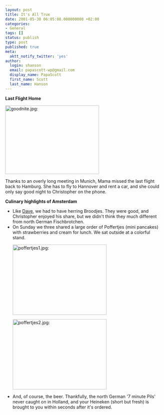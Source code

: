 ```yaml
---
layout: post
title: It's All True
date: 2001-05-30 06:05:08.000000000 +02:00
categories:
- General
tags: []
status: publish
type: post
published: true
meta:
  aktt_notify_twitter: 'yes'
author:
  login: shanson
  email: papascott-wp@gmail.com
  display_name: PapaScott
  first_name: Scott
  last_name: Hanson
---
```

<p><b>Last Flight Home</b></p>
<p><img src="https://res.cloudinary.com/papascott/image/upload/wordpress/wp-content/uploads/2001/05/goodnite.jpg" height="220" width="300" border="0" alt="goodnite.jpg: " /></p>
<p>Thanks to an overly long meeting in Munich, Mama missed the last flight back to Hamburg. She has to fly to Hannover and rent a car, and she could only say good night to Christopher on the phone.</p>
<p><b>Culinary highlights of Amsterdam</b></p>
<ul>
<li>Like <a href="http://scriptingnews.userland.com/backissues/2001/05/26">Dave</a>, we had to have herring Broodjes. They were good, and Christopher enjoyed his share, but we didn't think they much different from north German Fischbrotchen.
</li>
<li>On Sunday we three shared a large order of Poffertjes (mini pancakes) with strawberries and cream for lunch. We sat outside at a colorful stand.
<p><img src="https://res.cloudinary.com/papascott/image/upload/wordpress/wp-content/uploads/2001/05/poffertjes1.jpg" height="225" width="300" border="0" alt="poffertjes1.jpg: " /> </p>
<p><img src="https://res.cloudinary.com/papascott/image/upload/wordpress/wp-content/uploads/2001/05/poffertjes2.jpg" height="225" width="300" border="0" alt="poffertjes2.jpg: " /> </p>
</li>
<li>And, of course, the beer. Thankfully, the north German '7 minute Pils' never caught on in Holland, and your Heineken (short but fresh) is brought to you within seconds after it's ordered.
</li>
</ul>
